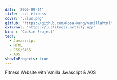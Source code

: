 ```yaml
---
date: '2020-09-14'
title: 'Lus Fitness'
cover: './lus.png'
github: 'https://github.com/Rosa-Kang/vanillahtml'
external: 'https://lusfitness.netlify.app'
kind : 'Cookie Project'
tech:
  - Javascript
  - HTML
  - CSS/SASS
  - AOS
showInProjects: true
---
```


Fitness Website with Vanilla Javascript & AOS
